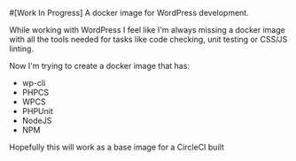 #[Work In Progress] A docker image for WordPress development.

While working with WordPress I feel like I'm always missing a docker image with all the tools needed for tasks like code checking, unit testing or CSS/JS linting.

Now I'm trying to create a docker image that has:
- wp-cli
- PHPCS
- WPCS
- PHPUnit
- NodeJS
- NPM

Hopefully this will work as a base image for a CircleCI built
